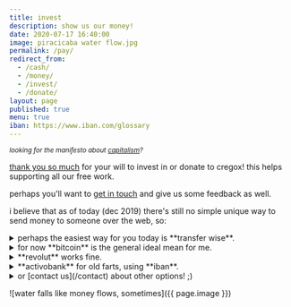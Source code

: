 ```yaml
---
title: invest
description: show us our money!
date: 2020-07-17 16:40:00
image: piracicaba water flow.jpg
permalink: /pay/
redirect_from:
  - /cash/
  - /money/
  - /invest/
  - /donate/
layout: page
published: true
menu: true
iban: https://www.iban.com/glossary
---
```


<small>*looking for the manifesto about [capitalism](/capitalism)?*</small>

[thank you so much](/thanks) for your will to invest in or donate to cregox! this helps supporting all our free work.

perhaps you'll want to [get in touch](/contact) and give us some feedback as well.

i believe that as of today (dec 2019) there's still no simple unique way to send money to someone over the web, so:

<details>
  <summary markdown="span">perhaps the easiest way for you today is **transfer wise**.</summary>
  
  <small>disclaimer: although they actually make it much harder on me, because they offer way too many options and apparently no central way to deal with them. i could literally create an account and get [bank information for a direct deposit in 6 different currencies](https://transferwise.com/gb/borderless/card) but it's probably best for you to just open an account there... yes this may look like it's harder, but if you haven't done any other way before, just go and try all other options and you'll see.</small>

  [**referral link**](https://transferwise.com/invite/a/cauer11) to create an account there and [get a discount on your first transfer](https://transferwise.com/help/21/inviting-friends/2566789/how-does-a-free-transfer-work). please, send it to caue.rego@gmail.com and _choose one **iban**_ below.
</details>

<details>
  <summary markdown="span">for now **bitcoin** is the general ideal mean for me.</summary>
  
  it's no piece of cake though, sadly. it's ideal because it's by far the lowest tax and it's as close to direct transaction as computer money will ever get.

  in case you might be wondering, we use [blockchain.info luxembourg](https://www.blockchain.com/wallet).
  
  ![blockchain](blockchain.info wallet 1Jsw4dEcD4H9MCh6kKdYPz9cpKjyBNgpFT.png)
  
  <small>1Jsw4dEcD4H9MCh6kKdYPz9cpKjyBNgpFT</small>
  
  [how to use bitcoin?](https://bitcoin.org/en/getting-started)
</details>

<details>
  <summary markdown="span">**revolut** works fine.</summary>
  
  using your [revolut account](https://revolut.com/r/cauedbqm) send money to [contact](/contact): <b>+1 732 7377346</b> or <b>caue.rego@gmail.com</b>

  you can also send it through [iban, bic, sepa and swift]({{ page.iban }}):

  REVOGB21

  GB10 REVO 0099 7007 1522 88
  
  [why (and what is) revolut?](https://char.gd/blog/2018/the-best-of-europes-startup-banks-compared)
</details>

<details>
  <summary markdown="span">**activobank** for old farts, using **iban**.</summary>
  
  [activobank](https://activobank.pt) is by far the best portuguese bank, for remote and online operations around [bic, sepa and swift]({{ page.iban }}).
  
  ACTVPTPL
  
  PT50-0023-0000-45471423515-94
</details>

<details>
  <summary markdown="span">or [contact us](/contact) about other options! ;)</summary>
  
  i'm positive we can find a good option for both. we take even paper money, coins or paypal, depending on each situation.
  
  <small>[paypal](https://www.paypal.me/cauerego) is a last resort because it works very well for small quantities but it's just **not** that reliable.</small>
</details>

![water falls like money flows, sometimes]({{ page.image }})
